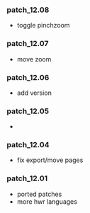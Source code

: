 ### patch_12.08
- toggle pinchzoom
### patch_12.07
- move zoom
### patch_12.06
- add version 

### patch_12.05
- 
### patch_12.04
- fix export/move pages

### patch_12.01
- ported patches
- more hwr languages
